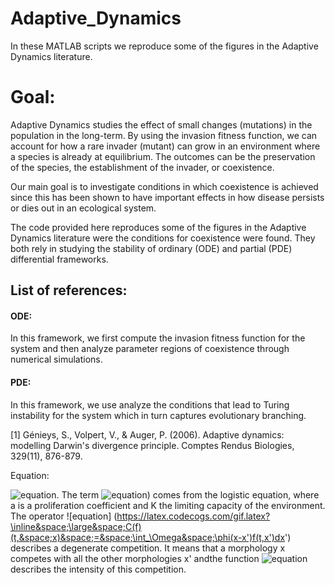 # Adaptive_Dynamics
In these MATLAB scripts we reproduce some of the figures in the Adaptive Dynamics literature. 

# Goal:
Adaptive Dynamics studies the effect of small changes (mutations) in the population in the long-term. By using the invasion fitness function, we can account for how a rare invader (mutant) can grow in an environment where a species is already at equilibrium. The outcomes can be the preservation of the species, the establishment of the invader, or coexistence. 

Our main goal is to investigate conditions in which coexistence is achieved since this has been shown to have important effects in how disease persists or dies out in an ecological system. 

The code provided here reproduces some of the figures in the Adaptive Dynamics literature were the conditions for coexistence were found. They both rely in studying the stability of ordinary  (ODE) and partial (PDE) differential frameworks. 

## List of references:

#### ODE: 
In this framework, we first compute the invasion fitness function for the system and then analyze parameter regions of coexistence through numerical simulations.

#### PDE: 
In this framework, we use analyze the conditions that lead to Turing instability for the system which in turn captures evolutionary branching.

[1] Génieys, S., Volpert, V., & Auger, P. (2006). Adaptive dynamics: modelling Darwin's divergence principle. Comptes Rendus Biologies, 329(11), 876-879.

Equation:

![equation](https://latex.codecogs.com/gif.latex?\inline&space;\large&space;\frac{\partial&space;f}{\partial&space;x}&space;(t,&space;x)&space;-d\Delta&space;f(t,&space;x)&space;=&space;af(t,&space;x)K&space;-&space;C(f)(t,&space;x)). The term ![equation](https://latex.codecogs.com/gif.latex?\inline&space;\large&space;af(t,&space;x)K&space;-&space;C(f)(t,&space;x))) comes from the
logistic equation, where a is a proliferation coefficient and K the limiting capacity of the environment. The operator ![equation] (https://latex.codecogs.com/gif.latex?\inline&space;\large&space;C(f)(t,&space;x)&space;=&space;\int_\Omega&space;\phi(x-x')f(t,x')dx') describes a degenerate competition. It means that a morphology x competes with all the other morphologies x' andthe function ![equation](https://latex.codecogs.com/gif.latex?\inline&space;\large&space;\phi(x-x')) describes the intensity of this competition.



